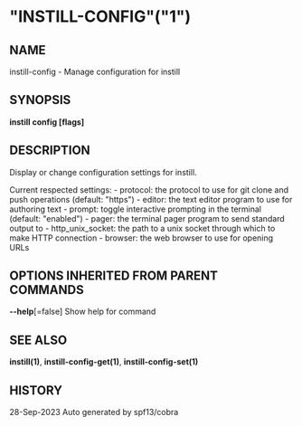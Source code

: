 # "INSTILL-CONFIG"("1")


## NAME



instill-config - Manage configuration for instill 

## SYNOPSIS



**instill config  [flags]** 

## DESCRIPTION



Display or change configuration settings for instill. 

Current respected settings: - protocol: the protocol to use for git clone and push operations (default: "https") - editor: the text editor program to use for authoring text - prompt: toggle interactive prompting in the terminal (default: "enabled") - pager: the terminal pager program to send standard output to - http\_unix\_socket: the path to a unix socket through which to make HTTP connection - browser: the web browser to use for opening URLs 

## OPTIONS INHERITED FROM PARENT COMMANDS



**--help**[=false] 	Show help for command 

## SEE ALSO



**instill(1)**, **instill-config-get(1)**, **instill-config-set(1)** 

## HISTORY



28-Sep-2023 Auto generated by spf13/cobra 